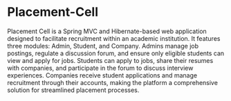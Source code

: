 # Placement-Cell
Placement Cell is a Spring MVC and Hibernate-based web application designed to facilitate recruitment within an academic institution. It features three modules: Admin, Student, and Company. Admins manage job postings, regulate a discussion forum, and ensure only eligible students can view and apply for jobs. Students can apply to jobs, share their resumes with companies, and participate in the forum to discuss interview experiences. Companies receive student applications and manage recruitment through their accounts, making the platform a comprehensive solution for streamlined placement processes.
